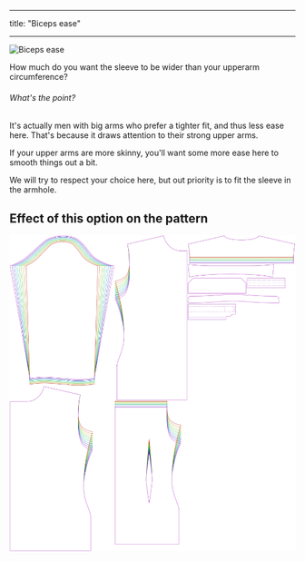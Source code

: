 ***

title: "Biceps ease"

***

![Biceps ease](./bicepsease.svg)

How much do you want the sleeve to be wider than your upperarm circumference?

<Note>

###### What's the point?

It's actually men with big arms who prefer a tighter fit, and thus less ease here. That's because it draws attention to their strong upper arms.

If your upper arms are more skinny, you'll want some more ease here to smooth things out a bit.

</Note>

<Warning>

We will try to respect your choice here, but out priority is to fit the sleeve in the armhole.

</Warning>

## Effect of this option on the pattern

![This image shows the effect of this option by superimposing several variants that have a different value for this option](simon_bicepsease_sample.svg "Effect of this option on the pattern")
